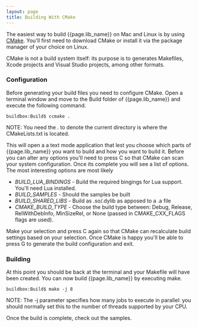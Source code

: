```yaml
---
layout: page
title: Building With CMake
---
```


The easiest way to build {{page.lib_name}} on Mac and Linux is by using [CMake](http://cmake.org). You'll first need to download CMake or install it via the package manager of your choice on Linux.

CMake is not a build system itself: its purpose is to generates Makefiles, Xcode projects and Visual Studio projects, among other formats.

### Configuration

Before generating your build files you need to configure CMake. Open a terminal window and move to the Build folder of {{page.lib_name}} and execute the following command.

```
buildbox:Build$ ccmake .
```

NOTE: You need the . to denote the current directory is where the CMakeLists.txt is located.

This will open a a text mode application that lest you choose which parts of {{page.lib_name}} you want to build and how you want to build it. Before you can alter any options you'll need to press C so that CMake can scan your system configuration. Once its complete you will see a list of options. The most interesting options are most likely

* *BUILD_LUA_BINDINGS* - Build the required bingings for Lua support. You'll need Lua installed.
* *BUILD_SAMPLES* - Should the samples be built
* *BUILD_SHARED_LIBS* - Build as .so/.dylib as apposed to a .a file 
* *CMAKE_BUILD_TYPE* - Choose the build type between: Debug, Release, RelWithDebInfo, MinSizeRel, or None (passed in CMAKE_CXX_FLAGS flags are used).

Make your selection and press C again so that CMake can recalculate build settings based on your selection. Once CMake is happy you'll be able to press G to generate the build configuration and exit.

### Building

At this point you should be back at the terminal and your Makefile will have been created. You can now build {{page.lib_name}} by executing make.

```
buildbox:Build$ make -j 8
```

NOTE: The -j parameter specifies how many jobs to execute in parallel: you should normally set this to the number of threads supported by your CPU.

Once the build is complete, check out the samples.
